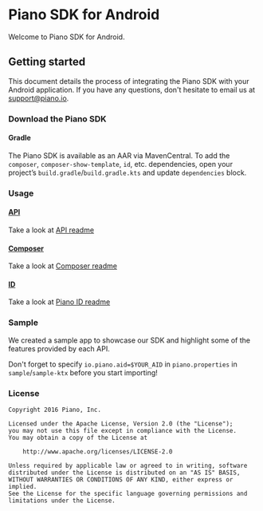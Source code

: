 # Piano SDK for Android

Welcome to Piano SDK for Android.

## Getting started
This document details the process of integrating the Piano SDK with your Android application. If you have any questions, don't hesitate to email us at support@piano.io.

### Download the Piano SDK
#### Gradle
The Piano SDK is available as an AAR via MavenCentral. To add the `composer`, `composer-show-template`, `id`, etc. dependencies, open your project’s `build.gradle`/`build.gradle.kts` and update `dependencies` block.

### Usage
#### [API](https://docs.piano.io/api/)
Take a look at [API readme](api/README.md)

#### [Composer](https://piano.io/product/composer/)
Take a look at [Composer readme](composer/README.md)

#### [ID](https://piano.io/product/id/)
Take a look at [Piano ID readme](id/README.md)

### Sample
We created a sample app to showcase our SDK and highlight some of the features provided by each API.

Don't forget to specify `io.piano.aid=$YOUR_AID` in `piano.properties` in `sample`/`sample-ktx` before you start importing!

### License
```
Copyright 2016 Piano, Inc.

Licensed under the Apache License, Version 2.0 (the "License");
you may not use this file except in compliance with the License.
You may obtain a copy of the License at

    http://www.apache.org/licenses/LICENSE-2.0

Unless required by applicable law or agreed to in writing, software
distributed under the License is distributed on an "AS IS" BASIS,
WITHOUT WARRANTIES OR CONDITIONS OF ANY KIND, either express or implied.
See the License for the specific language governing permissions and
limitations under the License.
```
